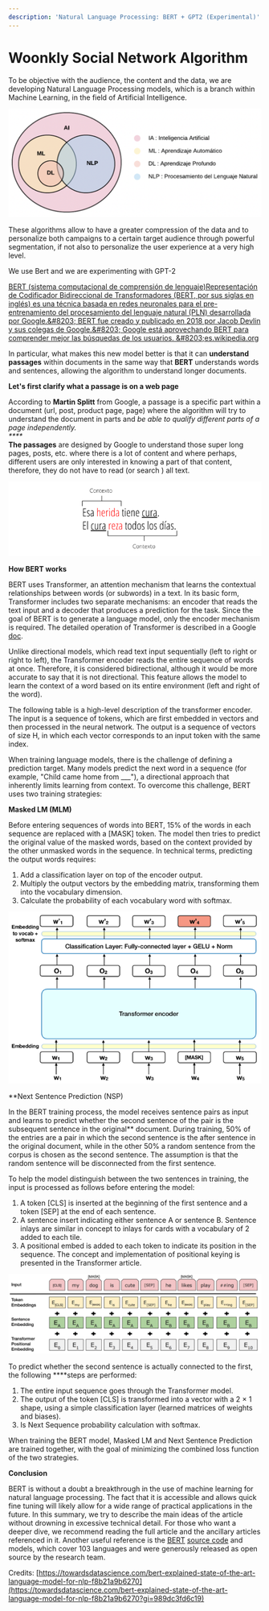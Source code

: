 ```yaml
---
description: 'Natural Language Processing: BERT + GPT2 (Experimental)'
---
```


# Woonkly Social Network Algorithm

To be objective with the audience, the content and the data, we are developing Natural Language Processing models, which is a branch within Machine Learning, in the field of Artificial Intelligence.

![](.gitbook/assets/image%20%2880%29.png)

These algorithms allow to have a greater compression of the data and to personalize both campaigns to a certain target audience through powerful segmentation, if not also to personalize the user experience at a very high level.  
  
We use Bert and we are experimenting with GPT-2

[BERT \(sistema computacional de comprensión de lenguaje\)Representación de Codificador Bidireccional de Transformadores \(BERT, por sus siglas en inglés\) es una técnica basada en redes neuronales para el pre-entrenamiento del procesamiento del lenguaje natural \(PLN\) desarrollada por Google.&\#8203; BERT fue creado y publicado en 2018 por Jacob Devlin y sus colegas de Google.&\#8203; Google está aprovechando BERT para comprender mejor las búsquedas de los usuarios. &\#8203;es.wikipedia.org](https://es.wikipedia.org/wiki/BERT_%28sistema_computacional_de_comprensi%C3%B3n_de_lenguaje%29)  


In particular, what makes this new model better is that it can **understand passages** within documents in the same way that **BERT** understands words and sentences, allowing the algorithm to understand longer documents.  
  
**Let's first clarify what a passage is on a web page**

According to **Martin Splitt** from Google, a passage is a specific part within a document \(url, post, product page, page\) where the algorithm will try to understand the document in parts and _be able to qualify different parts of a page independently.  
****_  
**The passages** are designed by Google to understand those super long pages, posts, etc. where there is a lot of content and where perhaps, different users are only interested in knowing a part of that content, therefore, they do not have to read \(or search \) all text.

![](.gitbook/assets/image%20%2835%29.png)

  
**How BERT works**

BERT uses Transformer, an attention mechanism that learns the contextual relationships between words \(or subwords\) in a text. In its basic form, Transformer includes two separate mechanisms: an encoder that reads the text input and a decoder that produces a prediction for the task. Since the goal of BERT is to generate a language model, only the encoder mechanism is required. The detailed operation of Transformer is described in a Google [doc](https://arxiv.org/pdf/1706.03762.pdf).  
  
Unlike directional models, which read text input sequentially \(left to right or right to left\), the Transformer encoder reads the entire sequence of words at once. Therefore, it is considered bidirectional, although it would be more accurate to say that it is not directional. This feature allows the model to learn the context of a word based on its entire environment \(left and right of the word\).  
  
The following table is a high-level description of the transformer encoder. The input is a sequence of tokens, which are first embedded in vectors and then processed in the neural network. The output is a sequence of vectors of size H, in which each vector corresponds to an input token with the same index.  
  
When training language models, there is the challenge of defining a prediction target. Many models predict the next word in a sequence \(for example, "Child came home from \_\_\_"\), a directional approach that inherently limits learning from context. To overcome this challenge, BERT uses two training strategies:

  
**Masked LM \(MLM\)**

Before entering sequences of words into BERT, 15% of the words in each sequence are replaced with a \[MASK\] token. The model then tries to predict the original value of the masked words, based on the context provided by the other unmasked words in the sequence. In technical terms, predicting the output words requires:

1. Add a classification layer on top of the encoder output.
2. Multiply the output vectors by the embedding matrix, transforming them into the vocabulary dimension.
3. Calculate the probability of each vocabulary word with softmax.

![](.gitbook/assets/image%20%2857%29.png)

**Next Sentence Prediction \(NSP\)  
  
In the BERT training process, the model receives sentence pairs as input and learns to predict whether the second sentence of the pair is the subsequent sentence in the original** document. During training, 50% of the entries are a pair in which the second sentence is the after sentence in the original document, while in the other 50% a random sentence from the corpus is chosen as the second sentence. The assumption is that the random sentence will be disconnected from the first sentence.  
  
To help the model distinguish between the two sentences in training, the input is processed as follows before entering the model:

1. A token \[CLS\] is inserted at the beginning of the first sentence and a token \[SEP\] at the end of each sentence.
2. A sentence insert indicating either sentence A or sentence B. Sentence inlays are similar in concept to inlays for cards with a vocabulary of 2 added to each tile.
3. A positional embed is added to each token to indicate its position in the sequence. The concept and implementation of positional keying is presented in the Transformer article.

![](.gitbook/assets/image%20%2825%29.png)

To predict whether the second sentence is actually connected to the first, the following ****steps are performed:

1. The entire input sequence goes through the Transformer model.
2. The output of the token \[CLS\] is transformed into a vector with a 2 × 1 shape, using a simple classification layer \(learned matrices of weights and biases\).
3. Is Next Sequence probability calculation with softmax.

When training the BERT model, Masked LM and Next Sentence Prediction are trained together, with the goal of minimizing the combined loss function of the two strategies.  
  
**Conclusion**  
  
BERT is without a doubt a breakthrough in the use of machine learning for natural language processing. The fact that it is accessible and allows quick fine tuning will likely allow for a wide range of practical applications in the future. In this summary, we try to describe the main ideas of the article without drowning in excessive technical detail. For those who want a deeper dive, we recommend reading the full article and the ancillary articles referenced in it. Another useful reference is the [BERT](https://github.com/google-research/bert) [source code](https://github.com/google-research/bert) and models, which cover 103 languages and were generously released as open source by the research team.  


Credits: [https://towardsdatascience.com/bert-explained-state-of-the-art-language-model-for-nlp-f8b21a9b6270](https://towardsdatascience.com/bert-explained-state-of-the-art-language-model-for-nlp-f8b21a9b6270?gi=989dc3fd6c19)  


